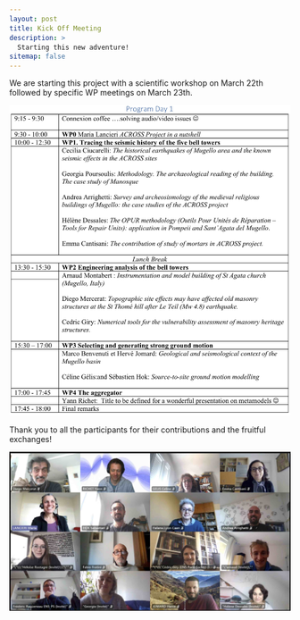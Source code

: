 ```yaml
---
layout: post
title: Kick Off Meeting
description: >
  Starting this new adventure!
sitemap: false
---
```


We are starting this project with a scientific workshop on March 22th followed by specific WP meetings on March 23th.

![program](images/kickoff_program.jpg)

Thank you to all the participants for their contributions and the fruitful exchanges!

![picture](images/kickoff.jpg)


